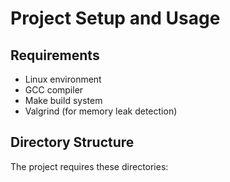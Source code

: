 # Project Setup and Usage

## Requirements
- Linux environment
- GCC compiler
- Make build system
- Valgrind (for memory leak detection)

## Directory Structure
The project requires these directories: